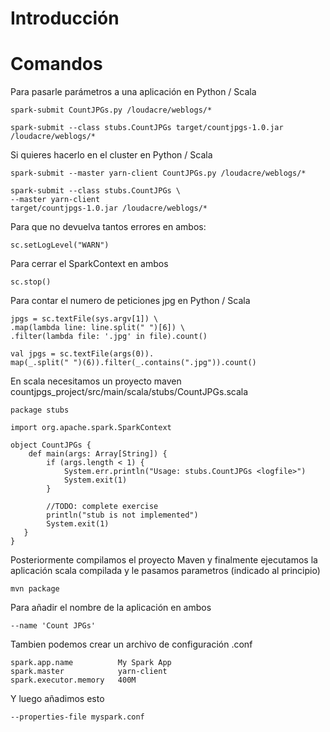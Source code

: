 # Introducción


# Comandos

Para pasarle parámetros a una aplicación en Python / Scala

```
spark-submit CountJPGs.py /loudacre/weblogs/*

spark-submit --class stubs.CountJPGs target/countjpgs-1.0.jar /loudacre/weblogs/*
```

Si quieres hacerlo en el cluster en Python / Scala

```
spark-submit --master yarn-client CountJPGs.py /loudacre/weblogs/*

spark-submit --class stubs.CountJPGs \
--master yarn-client 
target/countjpgs-1.0.jar /loudacre/weblogs/*
```

Para que no devuelva tantos errores en ambos:

```
sc.setLogLevel("WARN")
```

Para cerrar el SparkContext en ambos

```
sc.stop()
```

Para contar el numero de peticiones jpg en Python / Scala

```
jpgs = sc.textFile(sys.argv[1]) \
.map(lambda line: line.split(" ")[6]) \
.filter(lambda file: '.jpg' in file).count()

val jpgs = sc.textFile(args(0)).
map(_.split(" ")(6)).filter(_.contains(".jpg")).count()
```

En scala necesitamos un proyecto maven
countjpgs_project/src/main/scala/stubs/CountJPGs.scala

```
package stubs

import org.apache.spark.SparkContext

object CountJPGs {
    def main(args: Array[String]) {
        if (args.length < 1) {
            System.err.println("Usage: stubs.CountJPGs <logfile>")
            System.exit(1)
        }

        //TODO: complete exercise
        println("stub is not implemented")
        System.exit(1)
   }
}
```

Posteriormente compilamos el proyecto Maven y finalmente ejecutamos la aplicación scala compilada y le pasamos parametros (indicado al principio)

```
mvn package
```

Para añadir el nombre de la aplicación en ambos

```
--name 'Count JPGs'
```

Tambien podemos crear un archivo de configuración .conf

```
spark.app.name          My Spark App
spark.master            yarn-client
spark.executor.memory   400M
```

Y luego añadimos esto

```
--properties-file myspark.conf
```
